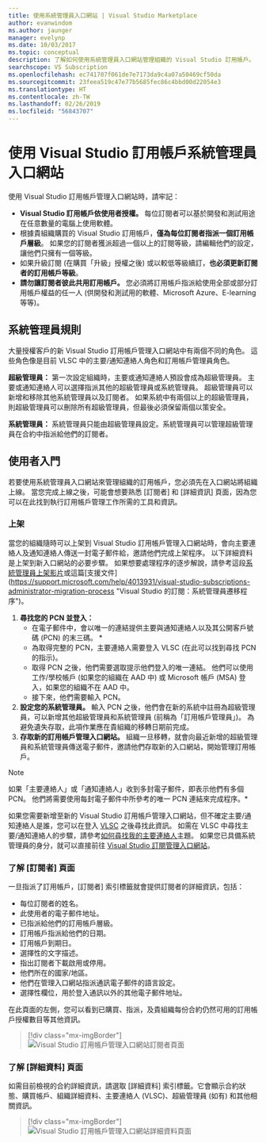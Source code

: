 ```yaml
---
title: 使用系統管理員入口網站 | Visual Studio Marketplace
author: evanwindom
ms.author: jaunger
manager: evelynp
ms.date: 10/03/2017
ms.topic: conceptual
description: 了解如何使用系統管理員入口網站管理組織的 Visual Studio 訂用帳戶。
searchscope: VS Subscription
ms.openlocfilehash: ec741707f061de7e7173da9c4a07a50469cf50da
ms.sourcegitcommit: 23feea519c47e77b5685fec86c4bbd00d22054e3
ms.translationtype: HT
ms.contentlocale: zh-TW
ms.lasthandoff: 02/26/2019
ms.locfileid: "56843707"
---
```

#  <a name="using-the-visual-studio-subscriptions-administrator-portal"></a>使用 Visual Studio 訂用帳戶系統管理員入口網站

使用 Visual Studio 訂用帳戶管理入口網站時，請牢記：

- **Visual Studio 訂用帳戶依使用者授權。** 每位訂閱者可以基於開發和測試用途在任意數量的電腦上使用軟體。
- 根據貴組織購買的 Visual Studio 訂用帳戶，**僅為每位訂閱者指派一個訂用帳戶層級**。 如果您的訂閱者獲派超過一個以上的訂閱等級，請編輯他們的設定，讓他們只擁有一個等級。
- 如果升級訂閱 (在購買「升級」授權之後) 或以較低等級續訂，**也必須更新訂閱者的訂用帳戶等級**。
- **請勿讓訂閱者彼此共用訂用帳戶。** 您必須將訂用帳戶指派給使用全部或部分訂用帳戶權益的任一人 (供開發和測試用的軟體、Microsoft Azure、E-learning 等等)。

## <a name="administrator-roles"></a>系統管理員規則

大量授權客戶的新 Visual Studio 訂用帳戶管理入口網站中有兩個不同的角色。 這些角色像是目前 VLSC 中的主要/通知連絡人角色和訂用帳戶管理員角色。

**超級管理員：** 第一次設定組織時，主要或通知連絡人預設會成為超級管理員。 主要或通知連絡人可以選擇指派其他的超級管理員或系統管理員。 超級管理員可以新增和移除其他系統管理員以及訂閱者。 如果系統中有兩個以上的超級管理員，則超級管理員可以刪除所有超級管理員，但最後必須保留兩個以策安全。

**系統管理員：** 系統管理員只能由超級管理員設定。系統管理員可以管理超級管理員在合約中指派給他們的訂閱者。

## <a name="getting-started"></a>使用者入門

若要使用系統管理員入口網站來管理組織的訂用帳戶，您必須先在入口網站將組織上線。  當您完成上線之後，可能會想要熟悉 [訂閱者] 和 [詳細資訊] 頁面，因為您可以在此找到執行訂用帳戶管理工作所需的工具和資訊。

### <a name="onboarding"></a>上架

當您的組織隨時可以上架到 Visual Studio 訂用帳戶管理入口網站時，會向主要連絡人及通知連絡人傳送一封電子郵件給，邀請他們完成上架程序。 以下詳細資料是上架到新入口網站的必要步驟。 如果想要處理程序的逐步解說，請參考這段[系統管理員上架影片](https://channel9.msdn.com/Series/Visual-Studio-Subscriptions-Administration/Onboarding-your-organization-to-the-new-Visual-Studio-Subscription-Administration-Portal-and-setting)或這篇[支援文件] (https://support.microsoft.com/help/4013931/visual-studio-subscriptions-administrator-migration-process "Visual Studio 的訂閱：系統管理員遷移程序")。
1.  **尋找您的 PCN 並登入：**
    - 在電子郵件中，會以唯一的連結提供主要與通知連絡人以及其公開客戶號碼 (PCN) 的末三碼。 *
    - 為取得完整的 PCN，主要連絡人需要登入 VLSC (在此可以找到尋找 PCN 的指示)。
    - 取得 PCN 之後，他們需要選取提示他們登入的唯一連結。 他們可以使用工作/學校帳戶 (如果您的組織在 AAD 中) 或 Microsoft 帳戶 (MSA) 登入，如果您的組織不在 AAD 中。
    - 接下來，他們需要輸入 PCN。
2.  **設定您的系統管理員。** 輸入 PCN 之後，他們會在新的系統中註冊為超級管理員，可以新增其他超級管理員和系統管理員 (前稱為「訂用帳戶管理員」)。 為避免遺失存取，此項作業應在貴組織的移轉日期前完成。
3.  **存取新的訂用帳戶管理入口網站。**  組織一旦移轉，就會向最近新增的超級管理員和系統管理員傳送電子郵件，邀請他們存取新的入口網站，開始管理訂用帳戶。

> [!NOTE]
> 如果「主要連絡人」或「通知連絡人」收到多封電子郵件，即表示他們有多個 PCN。 他們將需要使用每封電子郵件中所參考的唯一 PCN 連結來完成程序。*

如果您需要新增至新的 Visual Studio 訂用帳戶管理入口網站，但不確定主要/通知連絡人是誰，您可以在登入 [VLSC](https://www.microsoft.com/Licensing/servicecenter/default.aspx) 之後尋找此資訊。 如需在 VLSC 中尋找主要/通知連絡人的步驟，請參考[如何尋找我的主要連絡人](find-primary-contact.md)主題。
如果您已具備系統管理員的身分，就可以直接前往 [Visual Studio 訂閱管理入口網站](https://manage.visualstudio.com)。

### <a name="understanding-the-subscribers-page"></a>了解 [訂閱者] 頁面
一旦指派了訂用帳戶，[訂閱者] 索引標籤就會提供訂閱者的詳細資訊，包括：
- 每位訂閱者的姓名。
- 此使用者的電子郵件地址。
- 已指派給他們的訂用帳戶層級。
- 訂用帳戶指派給他們的日期。
- 訂用帳戶到期日。
- 選擇性的文字描述。
- 指出訂閱者下載啟用或停用。
- 他們所在的國家/地區。
- 他們在管理入口網站指派通訊電子郵件的語言設定。
- 選擇性欄位，用於登入通訊以外的其他電子郵件地址。

在此頁面的左側，您可以看到已購買、指派，及貴組織每份合約仍然可用的訂用帳戶授權數目等其他資訊。
> [!div class="mx-imgBorder"]
> ![Visual Studio 訂用帳戶管理入口網站訂閱者頁面](_img/using-admin-portal/subscribers-page.png)

### <a name="understanding-the-details-page"></a>了解 [詳細資料] 頁面
如需目前檢視的合約詳細資訊，請選取 [詳細資料] 索引標籤。它會顯示合約狀態、購買帳戶、組織詳細資料、主要連絡人 (VLSC)、超級管理員 (如有) 和其他相關資訊。
> [!div class="mx-imgBorder"]
> ![Visual Studio 訂用帳戶管理入口網站詳細資料頁面](_img/using-admin-portal/details-page.png)
